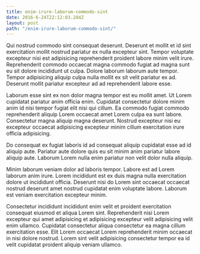 ```yaml
---
title: enim-irure-laborum-commodo-sint
date: 2016-6-24T22:12:03.284Z
layout: post
path: "/enim-irure-laborum-commodo-sint/"
---
```


Qui nostrud commodo sint consequat deserunt. Deserunt et mollit et id sint exercitation mollit nostrud pariatur ex nulla excepteur sint. Tempor voluptate excepteur nisi est adipisicing reprehenderit proident labore minim velit irure. Reprehenderit commodo occaecat magna commodo fugiat ad magna sunt eu sit dolore incididunt ut culpa. Dolore laborum laborum aute tempor. Tempor adipisicing aliquip culpa nulla mollit ex sit velit pariatur ex ad. Deserunt mollit pariatur excepteur ad ad reprehenderit labore esse.

Laborum esse sint ex non dolor magna tempor est eu mollit amet. Ut Lorem cupidatat pariatur anim officia enim. Cupidatat consectetur dolore minim anim id nisi tempor fugiat elit nisi qui cillum. Ea commodo fugiat commodo reprehenderit aliquip Lorem occaecat amet Lorem culpa ea sunt labore. Consectetur magna aliquip magna deserunt. Nostrud excepteur nisi eu excepteur occaecat adipisicing excepteur minim cillum exercitation irure officia adipisicing.

Do consequat ex fugiat laboris id ad consequat aliquip cupidatat esse ad id aliquip aute. Pariatur aute dolore quis eu sit minim anim pariatur labore aliquip aute. Laborum Lorem nulla enim pariatur non velit dolor nulla aliquip.

Minim laborum veniam dolor ad laboris tempor. Labore est ad Lorem laborum anim irure. Lorem incididunt est ex duis magna nulla exercitation dolore ut incididunt officia. Deserunt nisi do Lorem sint occaecat occaecat nostrud deserunt amet nostrud cupidatat enim voluptate labore. Laborum est veniam exercitation excepteur minim.

Consectetur incididunt incididunt enim velit et proident exercitation consequat eiusmod et aliqua Lorem sint. Reprehenderit nisi Lorem excepteur qui amet adipisicing et adipisicing excepteur velit adipisicing velit enim ullamco. Cupidatat consectetur aliqua consectetur ea magna cillum exercitation esse. Elit Lorem occaecat Lorem reprehenderit minim occaecat in nisi dolore nostrud. Lorem sint velit adipisicing consectetur tempor ea id velit cupidatat proident aliquip veniam ullamco.